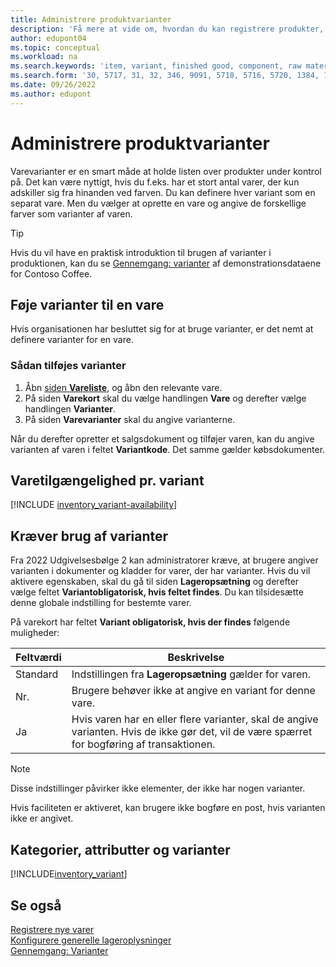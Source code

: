 ```yaml
---
title: Administrere produktvarianter
description: 'Få mere at vide om, hvordan du kan registrere produkter, der er næsten identiske, men varierer i farver, størrelse eller materiale som varevarianter.'
author: edupont04
ms.topic: conceptual
ms.workload: na
ms.search.keywords: 'item, variant, finished good, component, raw material, assembly item, item substitution'
ms.search.form: '30, 5717, 31, 32, 346, 9091, 5718, 5716, 5720, 1384, 1383, 35, 5404, 1378, 5719'
ms.date: 09/26/2022
ms.author: edupont
---
```

# <a name="manage-product-variants" />Administrere produktvarianter

Varevarianter er en smart måde at holde listen over produkter under kontrol på. Det kan være nyttigt, hvis du f.eks. har et stort antal varer, der kun adskiller sig fra hinanden ved farven. Du kan definere hver variant som en separat vare. Men du vælger at oprette en vare og angive de forskellige farver som varianter af varen.  

> [!TIP]
> Hvis du vil have en praktisk introduktion til brugen af varianter i produktionen, kan du se [Gennemgang: varianter](contoso-coffee/manufacturing/variants.md) af demonstrationsdataene for Contoso Coffee.  

## <a name="add-variants-to-an-item" />Føje varianter til en vare

Hvis organisationen har besluttet sig for at bruge varianter, er det nemt at definere varianter for en vare.  

### <a name="to-add-variants" />Sådan tilføjes varianter

1. Åbn [siden **Vareliste**](https://businesscentral.dynamics.com/?page=31), og åbn den relevante vare.  
2. På siden **Varekort** skal du vælge handlingen **Vare** og derefter vælge handlingen **Varianter**.  
3. På siden **Varevarianter** skal du angive varianterne.  

Når du derefter opretter et salgsdokument og tilføjer varen, kan du angive varianten af varen i feltet **Variantkode**. Det samme gælder købsdokumenter.  

## <a name="item-availability-by-variant" />Varetilgængelighed pr. variant

[!INCLUDE [inventory_variant-availability](includes/inventory_variant-availability.md)]

## <a name="require-use-of-variants" />Kræver brug af varianter

Fra 2022 Udgivelsesbølge 2 kan administratorer kræve, at brugere angiver varianten i dokumenter og kladder for varer, der har varianter. Hvis du vil aktivere egenskaben, skal du gå til siden **Lageropsætning** og derefter vælge feltet **Variantobligatorisk, hvis feltet findes**. Du kan tilsidesætte denne globale indstilling for bestemte varer.  

På varekort har feltet **Variant obligatorisk, hvis der findes** følgende muligheder:

|Feltværdi |Beskrivelse|
|---------|----|
|Standard| Indstillingen fra **Lageropsætning** gælder for varen.|
|Nr.| Brugere behøver ikke at angive en variant for denne vare.|
|Ja| Hvis varen har en eller flere varianter, skal de angive varianten. Hvis de ikke gør det, vil de være spærret for bogføring af transaktionen.|

> [!NOTE]
> Disse indstillinger påvirker ikke elementer, der ikke har nogen varianter.

Hvis faciliteten er aktiveret, kan brugere ikke bogføre en post, hvis varianten ikke er angivet.

## <a name="categories-attributes-and-variants" />Kategorier, attributter og varianter

[!INCLUDE[inventory_variant](includes/inventory_variant.md)]

## <a name="see-also" />Se også

[Registrere nye varer](inventory-how-register-new-items.md)  
[Konfigurere generelle lageroplysninger](inventory-how-setup-general.md)  
[Gennemgang: Varianter](contoso-coffee/manufacturing/variants.md)  
